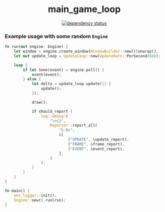 <div align="center">

# main_game_loop

[![dependency status](https://deps.rs/repo/github/Overpeek/main_game_loop/status.svg)](https://deps.rs/repo/github/Overpeek/main_game_loop)

<!-- [![build status](https://github.com/Overpeek/main_game_loop/actions/workflows/rust.yml/badge.svg)](https://github.com/Overpeek/main_game_loop/actions) -->

</div>

### Example usage with some random `Engine`

```rust
fn run(mut engine: Engine) {
    let window = engine.create_window(WindowBuilder::new())unwrap();
    let mut update_loop = UpdateLoop::new(UpdateRate::PerSecond(60));

    loop {
        if let Some(event) = engine.poll() {
            event(event);
        } else {
            let delta = update_loop.update(|| {
                update();
            });

            draw();

            if should_report {
                log::debug!(
                    "\n{}",
                    Reporter::report_all(
                        "5.0s",
                        &[
                            ("UPDATE", &update_report),
                            ("FRAME", &frame_report),
                            ("EVENT", &event_report),
                        ],
                    )
                );
            }
        }
    }
}

fn main() {
    env_logger::init();
    Engine::new().run(run);
}
```
